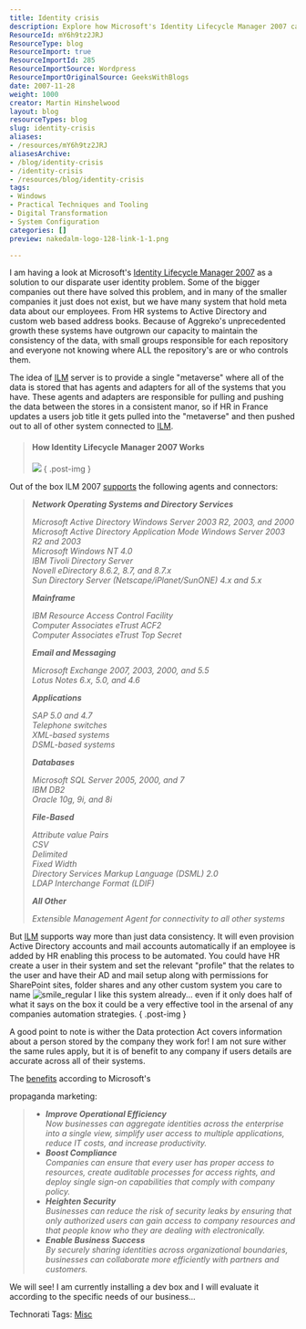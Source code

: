 ```yaml
---
title: Identity crisis
description: Explore how Microsoft's Identity Lifecycle Manager 2007 can streamline user identity management, enhance security, and boost operational efficiency for your business.
ResourceId: mY6h9tz2JRJ
ResourceType: blog
ResourceImport: true
ResourceImportId: 285
ResourceImportSource: Wordpress
ResourceImportOriginalSource: GeeksWithBlogs
date: 2007-11-28
weight: 1000
creator: Martin Hinshelwood
layout: blog
resourceTypes: blog
slug: identity-crisis
aliases:
- /resources/mY6h9tz2JRJ
aliasesArchive:
- /blog/identity-crisis
- /identity-crisis
- /resources/blog/identity-crisis
tags:
- Windows
- Practical Techniques and Tooling
- Digital Transformation
- System Configuration
categories: []
preview: nakedalm-logo-128-link-1-1.png

---
```

I am having a look at Microsoft's [Identity Lifecycle Manager 2007](http://www.microsoft.com/windowsserver/ilm2007/default.mspx) as a solution to our disparate user identity problem. Some of the bigger companies out there have solved this problem, and in many of the smaller companies it just does not exist, but we have many system that hold meta data about our employees. From HR systems to Active Directory and custom web based address books. Because of Aggreko's unprecedented growth these systems have outgrown our capacity to maintain the consistency of the data, with small groups responsible for each repository and everyone not knowing where ALL the repository's are or who controls them.

The idea of [ILM](http://www.microsoft.com/windowsserver/ilm2007/default.mspx) server is to provide a single "metaverse" where all of the data is stored that has agents and adapters for all of the systems that you have. These agents and adapters are responsible for pulling and pushing the data between the stores in a consistent manor, so if HR in France updates a users job title it gets pulled into the "metaverse" and then pushed out to all of other system connected to [ILM](http://www.microsoft.com/windowsserver/ilm2007/default.mspx).

> #### **How Identity Lifecycle Manager 2007 Works**
>
> [![](images/48505_375x262_miis_f.jpg)](http://www.microsoft.com/windowsserver/ilm2007/overview.mspx)
> { .post-img }

Out of the box ILM 2007 [supports](http://www.microsoft.com/windowsserver/ilm2007/overview.mspx) the following agents and connectors:

> **_Network Operating Systems and Directory Services_**
>
> _Microsoft Active Directory Windows Server 2003 R2, 2003, and 2000  
> Microsoft Active Directory Application Mode Windows Server 2003 R2 and 2003  
> Microsoft Windows NT 4.0  
> IBM Tivoli Directory Server  
> Novell eDirectory 8.6.2, 8.7, and 8.7.x  
> Sun Directory Server (Netscape/iPlanet/SunONE) 4.x and 5.x_
>
> **_Mainframe_**
>
> _IBM Resource Access Control Facility  
> Computer Associates eTrust ACF2  
> Computer Associates eTrust Top Secret_
>
> **_Email and Messaging_**
>
> _Microsoft Exchange 2007, 2003, 2000, and 5.5  
> Lotus Notes 6.x, 5.0, and 4.6_
>
> **_Applications_**
>
> _SAP 5.0 and 4.7  
> Telephone switches  
> XML-based systems  
> DSML-based systems_
>
> **_Databases_**
>
> _Microsoft SQL Server 2005, 2000, and 7  
> IBM DB2  
> Oracle 10g, 9i, and 8i_
>
> **_File-Based_**
>
> _Attribute value Pairs  
> CSV  
> Delimited  
> Fixed Width  
> Directory Services Markup Language (DSML) 2.0  
> LDAP Interchange Format (LDIF)_
>
> **_All Other_**
>
> _Extensible Management Agent for connectivity to all other systems_

But [ILM](http://www.microsoft.com/windowsserver/ilm2007/default.mspx) supports way more than just data consistency. It will even provision Active Directory accounts and mail accounts automatically if an employee is added by HR enabling this process to be automated. You could have HR create a user in their system and set the relevant "profile" that the relates to the user and have their AD and mail setup along with permissions for SharePoint sites, folder shares and any other custom system you care to name ![smile_regular](images/smile_regular-2-2.gif) I like this system already... even if it only does half of what it says on the box it could be a very effective tool in the arsenal of any companies automation strategies.
{ .post-img }

A good point to note is wither the Data protection Act covers information about a person stored by the company they work for! I am not sure wither the same rules apply, but it is of benefit to any company if users details are accurate across all of their systems.

The [benefits](http://www.microsoft.com/windowsserver2003/technologies/idm/default.mspx) according to Microsoft's

propaganda marketing:

> - _**Improve Operational Efficiency**  
>    Now businesses can aggregate identities across the enterprise into a single view, simplify user access to multiple applications, reduce IT costs, and increase productivity._
> - _**Boost Compliance**  
>    Companies can ensure that every user has proper access to resources, create auditable processes for access rights, and deploy single sign-on capabilities that comply with company policy._
> - _**Heighten Security**  
>    Businesses can reduce the risk of security leaks by ensuring that only authorized users can gain access to company resources and that people know who they are dealing with electronically._
> - _**Enable Business Success**  
>    By securely sharing identities across organizational boundaries, businesses can collaborate more efficiently with partners and customers._

We will see! I am currently installing a dev box and I will evaluate it according to the specific needs of our business...

Technorati Tags: [Misc](http://technorati.com/tags/Misc)
